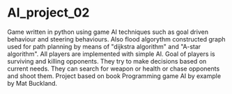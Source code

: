 # AI_project_02

Game written in python using game AI techniques such as goal driven behaviour and steering behaviours.
Also flood algorythm constructed graph used for path planning by means of "dijkstra algorithm" and "A-star algorithm".
All players are implemented with simple AI.
Goal of players is surviving and killing opponents. They try to make decisions based on current needs. They can search for weapon or health or chase opponents and shoot them.
Project based on book Programming game AI by example by Mat Buckland.
